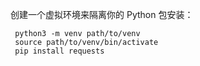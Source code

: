 创建一个虚拟环境来隔离你的 Python 包安装：
```
 python3 -m venv path/to/venv
 source path/to/venv/bin/activate
 pip install requests
```